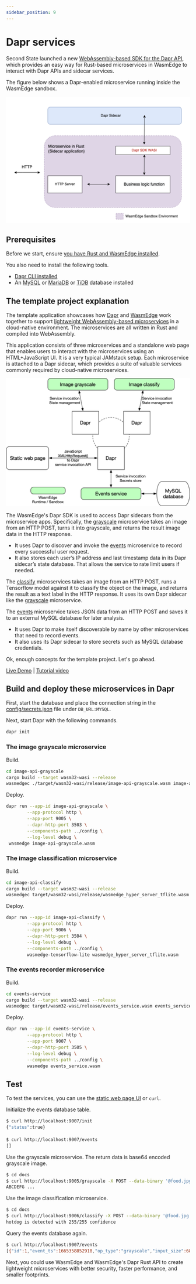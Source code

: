 ```yaml
---
sidebar_position: 9
---
```


# Dapr services

Second State launched a new [WebAssembly-based SDK for the Dapr API](https://github.com/second-state/dapr-sdk-wasi), which provides an easy way for Rust-based microservices in WasmEdge to interact with Dapr APIs and sidecar services.

The figure below shows a Dapr-enabled microservice running inside the WasmEdge sandbox.

![Dapr WASM rust API](dapr_wasm_rust_api.png)

## Prerequisites

Before we start, ensure [you have Rust and WasmEdge installed](setup.md).

You also need to install the following tools.

- [Dapr CLI installed](https://docs.dapr.io/getting-started/install-dapr-cli/)
- An [MySQL](https://dev.mysql.com/doc/mysql-installation-excerpt/5.7/en/) or [MariaDB](https://mariadb.com/kb/en/getting-installing-and-upgrading-mariadb/) or [TiDB](https://docs.pingcap.com/tidb/dev/quick-start-with-tidb) database installed

## The template project explanation

The template application showcases how [Dapr](https://dapr.io/) and [WasmEdge](https://github.com/WasmEdge/) work together to support [lightweight WebAssembly-based microservices](https://github.com/second-state/microservice-rust-mysql) in a cloud-native environment. The microservices are all written in Rust and compiled into WebAssembly.

This application consists of three microservices and a standalone web page that enables users to interact with the microservices using an HTML+JavaScript UI. It is a very typical JAMstack setup. Each microservice is attached to a Dapr sidecar, which provides a suite of valuable services commonly required by cloud-native microservices.

![Dapr and WasmEdge](dapr-wasmedge.png)

The WasmEdge's Dapr SDK is used to access Dapr sidecars from the microservice apps. Specifically, the [grayscale](https://github.com/second-state/dapr-wasm/tree/main/image-api-grayscale) microservice takes an image from an HTTP POST, turns it into grayscale, and returns the result image data in the HTTP response.

- It uses Dapr to discover and invoke the [events](https://github.com/second-state/dapr-wasm/tree/main/events-service) microservice to record every successful user request.
- It also stores each user’s IP address and last timestamp data in its Dapr sidecar’s state database. That allows the service to rate limit users if needed.

The [classify](https://github.com/second-state/dapr-wasm/tree/main/image-api-classify) microservices takes an image from an HTTP POST, runs a Tensorflow model against it to classify the object on the image, and returns the result as a text label in the HTTP response. It uses its own Dapr sidecar like the [grayscale](https://github.com/second-state/dapr-wasm/tree/main/image-api-grayscale) microservice.

The [events](https://github.com/second-state/dapr-wasm/tree/main/events-service) microservice takes JSON data from an HTTP POST and saves it to an external MySQL database for later analysis.

- It uses Dapr to make itself discoverable by name by other microservices that need to record events.
- It also uses its Dapr sidecar to store secrets such as MySQL database credentials.

Ok, enough concepts for the template project. Let's go ahead.

[Live Demo](http://dapr-demo.secondstate.co) | [Tutorial video](https://www.youtube.com/watch?v=3v37pAT9iK8)

## Build and deploy these microservices in Dapr

First, start the database and place the connection string in the [config/secrets.json](https://github.com/second-state/dapr-wasm/blob/main/config/secrets.json) file under `DB_URL:MYSQL`.

Next, start Dapr with the following commands.

```bash
dapr init
```

### The image grayscale microservice

Build.

```bash
cd image-api-grayscale
cargo build --target wasm32-wasi --release
wasmedgec ./target/wasm32-wasi/release/image-api-grayscale.wasm image-api-grayscale.wasm
```

Deploy.

```bash
dapr run --app-id image-api-grayscale \
        --app-protocol http \
        --app-port 9005 \
        --dapr-http-port 3503 \
        --components-path ../config \
        --log-level debug \
 wasmedge image-api-grayscale.wasm
```

### The image classification microservice

Build.

```bash
cd image-api-classify
cargo build --target wasm32-wasi --release
wasmedgec target/wasm32-wasi/release/wasmedge_hyper_server_tflite.wasm wasmedge_hyper_server_tflite.wasm
```

Deploy.

```bash
dapr run --app-id image-api-classify \
        --app-protocol http \
        --app-port 9006 \
        --dapr-http-port 3504 \
        --log-level debug \
        --components-path ../config \
        wasmedge-tensorflow-lite wasmedge_hyper_server_tflite.wasm
```

### The events recorder microservice

Build.

```bash
cd events-service
cargo build --target wasm32-wasi --release
wasmedgec target/wasm32-wasi/release/events_service.wasm events_service.wasm
```

Deploy.

```bash
dapr run --app-id events-service \
        --app-protocol http \
        --app-port 9007 \
        --dapr-http-port 3505 \
        --log-level debug \
        --components-path ../config \
        wasmedge events_service.wasm
```

## Test

To test the services, you can use the [static web page UI](http://dapr-demo.secondstate.co/) or `curl`.

Initialize the events database table.

```bash
$ curl http://localhost:9007/init
{"status":true}

$ curl http://localhost:9007/events
[]
```

Use the grayscale microservice. The return data is base64 encoded grayscale image.

```bash
$ cd docs
$ curl http://localhost:9005/grayscale -X POST --data-binary '@food.jpg'
ABCDEFG ...
```

Use the image classification microservice.

```bash
$ cd docs
$ curl http://localhost:9006/classify -X POST --data-binary '@food.jpg'
hotdog is detected with 255/255 confidence
```

Query the events database again.

```bash
$ curl http://localhost:9007/events
[{"id":1,"event_ts":1665358852918,"op_type":"grayscale","input_size":68016},{"id":2,"event_ts":1665358853114,"op_type":"classify","input_size":68016}]
```

Next, you could use WasmEdge and WasmEdge's Dapr Rust API to create lightweight microservices with better security, faster performance, and smaller footprints.
